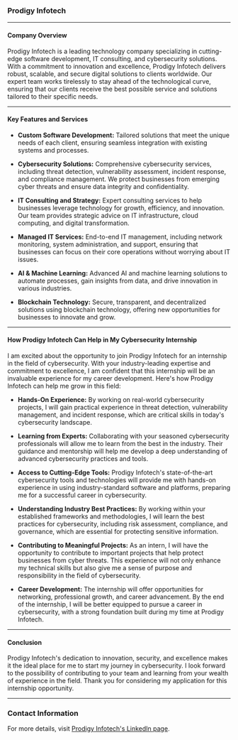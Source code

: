 ### Prodigy Infotech

---

#### **Company Overview**

Prodigy Infotech is a leading technology company specializing in cutting-edge software development, IT consulting, and cybersecurity solutions. With a commitment to innovation and excellence, Prodigy Infotech delivers robust, scalable, and secure digital solutions to clients worldwide. Our expert team works tirelessly to stay ahead of the technological curve, ensuring that our clients receive the best possible service and solutions tailored to their specific needs.

---

#### **Key Features and Services**

- **Custom Software Development:** Tailored solutions that meet the unique needs of each client, ensuring seamless integration with existing systems and processes.

- **Cybersecurity Solutions:** Comprehensive cybersecurity services, including threat detection, vulnerability assessment, incident response, and compliance management. We protect businesses from emerging cyber threats and ensure data integrity and confidentiality.

- **IT Consulting and Strategy:** Expert consulting services to help businesses leverage technology for growth, efficiency, and innovation. Our team provides strategic advice on IT infrastructure, cloud computing, and digital transformation.

- **Managed IT Services:** End-to-end IT management, including network monitoring, system administration, and support, ensuring that businesses can focus on their core operations without worrying about IT issues.

- **AI & Machine Learning:** Advanced AI and machine learning solutions to automate processes, gain insights from data, and drive innovation in various industries.

- **Blockchain Technology:** Secure, transparent, and decentralized solutions using blockchain technology, offering new opportunities for businesses to innovate and grow.

---

#### **How Prodigy Infotech Can Help in My Cybersecurity Internship**

I am excited about the opportunity to join Prodigy Infotech for an internship in the field of cybersecurity. With your industry-leading expertise and commitment to excellence, I am confident that this internship will be an invaluable experience for my career development. Here's how Prodigy Infotech can help me grow in this field:

- **Hands-On Experience:** By working on real-world cybersecurity projects, I will gain practical experience in threat detection, vulnerability management, and incident response, which are critical skills in today's cybersecurity landscape.

- **Learning from Experts:** Collaborating with your seasoned cybersecurity professionals will allow me to learn from the best in the industry. Their guidance and mentorship will help me develop a deep understanding of advanced cybersecurity practices and tools.

- **Access to Cutting-Edge Tools:** Prodigy Infotech's state-of-the-art cybersecurity tools and technologies will provide me with hands-on experience in using industry-standard software and platforms, preparing me for a successful career in cybersecurity.

- **Understanding Industry Best Practices:** By working within your established frameworks and methodologies, I will learn the best practices for cybersecurity, including risk assessment, compliance, and governance, which are essential for protecting sensitive information.

- **Contributing to Meaningful Projects:** As an intern, I will have the opportunity to contribute to important projects that help protect businesses from cyber threats. This experience will not only enhance my technical skills but also give me a sense of purpose and responsibility in the field of cybersecurity.

- **Career Development:** The internship will offer opportunities for networking, professional growth, and career advancement. By the end of the internship, I will be better equipped to pursue a career in cybersecurity, with a strong foundation built during my time at Prodigy Infotech.

---

#### **Conclusion**

Prodigy Infotech's dedication to innovation, security, and excellence makes it the ideal place for me to start my journey in cybersecurity. I look forward to the possibility of contributing to your team and learning from your wealth of experience in the field. Thank you for considering my application for this internship opportunity.

---

### Contact Information

For more details, visit [Prodigy Infotech's LinkedIn page](https://www.linkedin.com/company/prodigy-infotech/).

